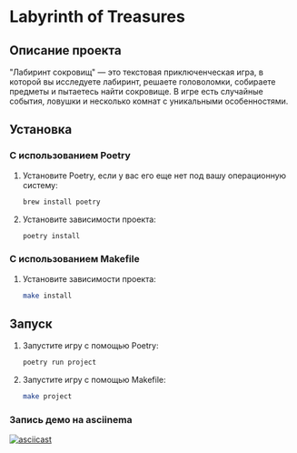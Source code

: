 # Labyrinth of Treasures

## Описание проекта

"Лабиринт сокровищ" — это текстовая приключенческая игра, в которой вы исследуете лабиринт, решаете головоломки, собираете предметы и пытаетесь найти сокровище. В игре есть случайные события, ловушки и несколько комнат с уникальными особенностями.

## Установка

### С использованием Poetry

1. Установите Poetry, если у вас его еще нет под вашу операционную систему:

    ```bash
    brew install poetry
    ```

2. Установите зависимости проекта:

    ```bash
    poetry install
    ```

### С использованием Makefile

1. Установите зависимости проекта:

    ```bash
    make install
    ```

## Запуск

1. Запустите игру с помощью Poetry:

    ```bash
    poetry run project
    ```
2. Запустите игру с помощью Makefile:

    ```bash
    make project
    ```

### Запись демо на asciinema

[![asciicast](https://asciinema.org/a/yo9zxuxWnqfGqWlMX7VyFB6zR.svg)](https://asciinema.org/a/yo9zxuxWnqfGqWlMX7VyFB6zR)
